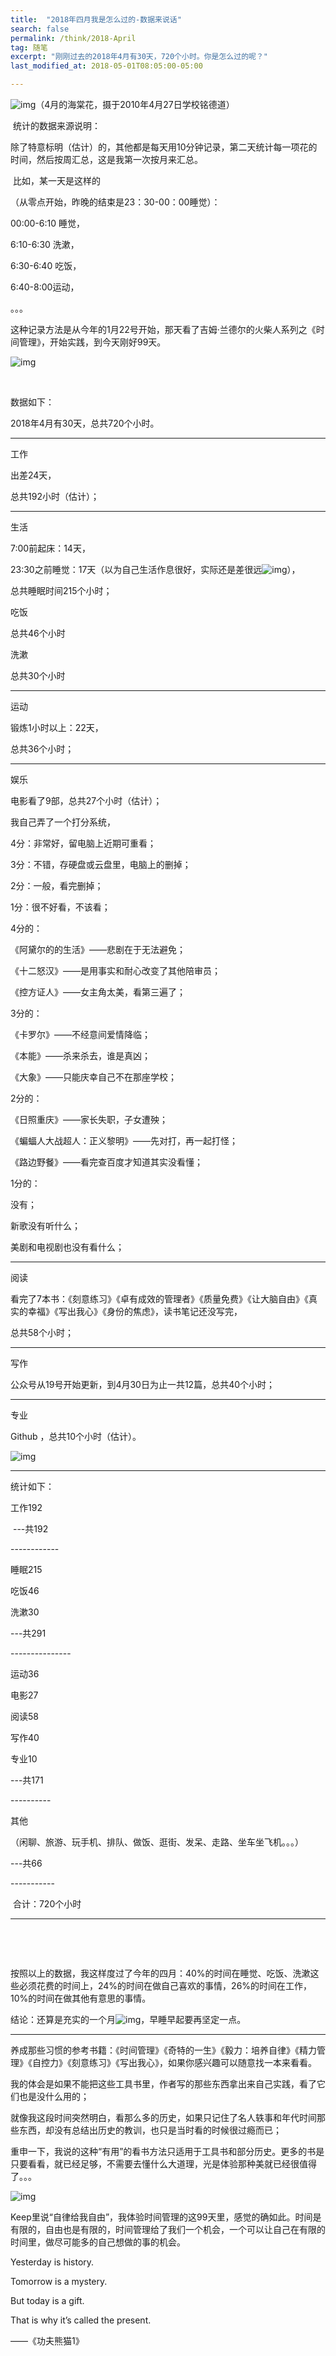 ```yaml
---
title:  "2018年四月我是怎么过的-数据来说话"
search: false
permalink: /think/2018-April
tag: 随笔
excerpt: "刚刚过去的2018年4月有30天，720个小时。你是怎么过的呢？"
last_modified_at: 2018-05-01T08:05:00-05:00

---
```


![img](https://mmbiz.qpic.cn/mmbiz_jpg/fgOI29GemllcjdArColgC7hhVRG9Ps3ic4MmrwAu6VVGL3cNiaPxjcqCT68ZwDF0CvVdoibf6H6CaYQYA6LJAulCg/640?wx_fmt=jpeg)（4月的海棠花，摄于2010年4月27日学校铭德道）

​       统计的数据来源说明：

​    除了特意标明（估计）的，其他都是每天用10分钟记录，第二天统计每一项花的时间，然后按周汇总，这是我第一次按月来汇总。

​    比如，某一天是这样的

   （从零点开始，昨晚的结束是23：30-00：00睡觉）：

00:00-6:10 睡觉，

6:10-6:30 洗漱，

6:30-6:40 吃饭，

6:40-8:00运动，

  。。。

​        这种记录方法是从今年的1月22号开始，那天看了吉姆·兰德尔的火柴人系列之《时间管理》，开始实践，到今天刚好99天。

 

![img](https://mmbiz.qpic.cn/mmbiz_jpg/fgOI29GemllcjdArColgC7hhVRG9Ps3icN6qG5gdklib8vZFicnGesGz0RK1epC2BwcgTDBXIwWPguibSh1UsSsTicw/640?wx_fmt=jpeg)

​    

数据如下：

2018年4月有30天，总共720个小时。

------

工作

出差24天，

总共192小时（估计）；

------

生活

 

7:00前起床：14天，

23:30之前睡觉：17天（以为自己生活作息很好，实际还是差很远![img](https://res.wx.qq.com/mpres/htmledition/images/icon/common/emotion_panel/emoji_wx/2_12.png)），

总共睡眠时间215个小时；

 

吃饭

总共46个小时

 

洗漱 

总共30个小时

 

------

运动

锻炼1小时以上：22天，

总共36个小时；

------

娱乐

 

电影看了9部，总共27个小时（估计）；

我自己弄了一个打分系统，

4分：非常好，留电脑上近期可重看；

3分：不错，存硬盘或云盘里，电脑上的删掉；

2分：一般，看完删掉；

1分：很不好看，不该看；

 

4分的：

《阿黛尔的的生活》——悲剧在于无法避免；

《十二怒汉》——是用事实和耐心改变了其他陪审员；

《控方证人》——女主角太美，看第三遍了；

3分的：

《卡罗尔》——不经意间爱情降临；

《本能》——杀来杀去，谁是真凶；

《大象》——只能庆幸自己不在那座学校；

2分的：

《日照重庆》——家长失职，子女遭殃；

《蝙蝠人大战超人：正义黎明》——先对打，再一起打怪；

《路边野餐》——看完查百度才知道其实没看懂；

1分的：

没有；

 

新歌没有听什么；

 

美剧和电视剧也没有看什么；

 

------

阅读

 

看完了7本书：《刻意练习》《卓有成效的管理者》《质量免费》《让大脑自由》《真实的幸福》《写出我心》《身份的焦虑》，读书笔记还没写完，

总共58个小时；

------

写作

公众号从19号开始更新，到4月30日为止一共12篇，总共40个小时； 

------

专业

Github ，总共10个小时（估计）。

![img](https://mmbiz.qpic.cn/mmbiz_jpg/fgOI29GemllcjdArColgC7hhVRG9Ps3icQXbmpU6yibr8kWaVX19Wymu7RPF81xNjHg0kL8vHQqPUIneFHIHav8Q/640?wx_fmt=jpeg)

------

统计如下： 

工作192

​      ---共192

\------------

睡眠215

吃饭46

洗漱30

 

   ---共291

\---------------

运动36

电影27

阅读58

写作40

专业10

 

   ---共171 

\----------

其他

（闲聊、旅游、玩手机、排队、做饭、逛街、发呆、走路、坐车坐飞机。。。）

   ---共66

\-----------

​         合计：720个小时

------

​        

​     

按照以上的数据，我这样度过了今年的四月：40%的时间在睡觉、吃饭、洗漱这些必须花费的时间上，24%的时间在做自己喜欢的事情，26%的时间在工作，10%的时间在做其他有意思的事情。

结论：还算是充实的一个月![img](https://res.wx.qq.com/mpres/htmledition/images/icon/common/emotion_panel/emoji_wx/2_11.png)，早睡早起要再坚定一点。

------

养成那些习惯的参考书籍：《时间管理》《奇特的一生》《毅力：培养自律》《精力管理》《自控力》《刻意练习》《写出我心》，如果你感兴趣可以随意找一本来看看。

 

 我的体会是如果不能把这些工具书里，作者写的那些东西拿出来自己实践，看了它们也是没什么用的；

 

  就像我这段时间突然明白，看那么多的历史，如果只记住了名人轶事和年代时间那些东西，却没有总结出历史的教训，也只是当时看的时候很过瘾而已；

 

   重申一下，我说的这种“有用”的看书方法只适用于工具书和部分历史。更多的书是只要看看，就已经足够，不需要去懂什么大道理，光是体验那种美就已经很值得了。。。

 

 



![img](https://mmbiz.qpic.cn/mmbiz_jpg/fgOI29GemlmTev9CDhqgcdd4dMXaeKHicug7icLicia4f8f4Vl514G8DBgRiakibrNWkgIZXq5dkSGqTYrUvFFCibYTFA/640?wx_fmt=jpeg)

 

Keep里说“自律给我自由”，我体验时间管理的这99天里，感觉的确如此。时间是有限的，自由也是有限的，时间管理给了我们一个机会，一个可以让自己在有限的时间里，做尽可能多的自己想做的事的机会。

 

Yesterday is history.

Tomorrow is a mystery.

But today is a gift.

That is why it’s called the present. 

——《功夫熊猫1》

